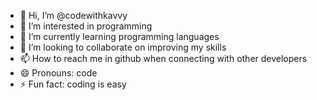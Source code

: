 - 👋 Hi, I’m @codewithkavvy
- 👀 I’m interested in programming
- 🌱 I’m currently learning programming languages
- 💞️ I’m looking to collaborate on improving my skills
- 📫 How to reach me in github when connecting with other developers
- 😄 Pronouns: code
- ⚡ Fun fact: coding is easy

<!---
codewithkavvy/codewithkavvy is a ✨ special ✨ repository because its `README.md` (this file) appears on your GitHub profile.
You can click the Preview link to take a look at your changes.
--->
